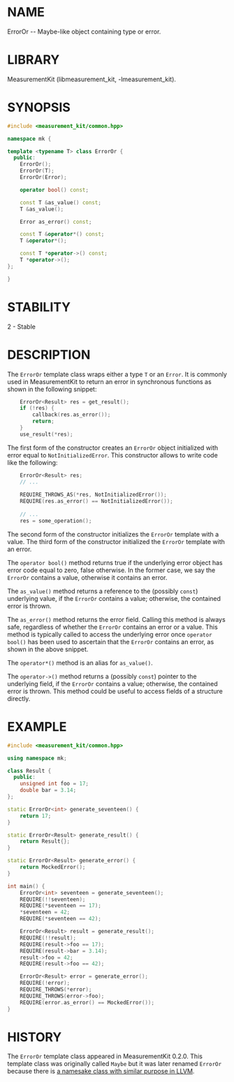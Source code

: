 # NAME
ErrorOr -- Maybe-like object containing type or error.

# LIBRARY
MeasurementKit (libmeasurement_kit, -lmeasurement_kit).

# SYNOPSIS
```C++
#include <measurement_kit/common.hpp>

namespace mk {

template <typename T> class ErrorOr {
  public:
    ErrorOr();
    ErrorOr(T);
    ErrorOr(Error);

    operator bool() const;

    const T &as_value() const;
    T &as_value();

    Error as_error() const;

    const T &operator*() const;
    T &operator*();

    const T *operator->() const;
    T *operator->();
};

}
```

# STABILITY
2 - Stable

# DESCRIPTION

The `ErrorOr` template class wraps either a type `T` or an `Error`. It is
commonly used in MeasurementKit to return an error in synchronous functions
as shown in the following snippet:

```C++
    ErrorOr<Result> res = get_result();
    if (!res) {
        callback(res.as_error());
        return;
    }
    use_result(*res);
```
The first form of the constructor creates an `ErrorOr` object initialized
with error equal to `NotInitializedError`. This constructor allows
to write code like the following:

```C++
    ErrorOr<Result> res;
    // ...
    
    REQUIRE_THROWS_AS(*res, NotInitializedError());
    REQUIRE(res.as_error() == NotInitializedError());
    
    // ...
    res = some_operation();
```

The second form of the constructor initializes the `ErrorOr` template
with a value. The third form of the constructor initialized the `ErrorOr`
template with an error.

The `operator bool()` method returns true if the underlying error object
has error code equal to zero, false otherwise. In the former case, we say
the `ErrorOr` contains a value, otherwise it contains an error.

The `as_value()` method returns a reference to the (possibly `const`)
underlying value, if the `ErrorOr` contains a value; otherwise, the
contained error is thrown.

The `as_error()` method returns the error field. Calling this method is
always safe, regardless of whether the `ErrorOr` contains an error or
a value. This method is typically called to access the underlying error
once `operator bool()` has been used to ascertain that the `ErrorOr`
contains an error, as shown in the above snippet.

The `operator*()` method is an alias for `as_value()`.

The `operator->()` method returns a (possibly `const`) pointer to the
underlying field, if the `ErrorOr` contains a value; otherwise, the
contained error is thrown. This method could be useful to access fields
of a structure directly.

# EXAMPLE

```C++
#include <measurement_kit/common.hpp>

using namespace mk;

class Result {
  public:
    unsigned int foo = 17;
    double bar = 3.14;
};

static ErrorOr<int> generate_seventeen() {
    return 17;
}

static ErrorOr<Result> generate_result() {
    return Result{};
}

static ErrorOr<Result> generate_error() {
    return MockedError();
}

int main() {
    ErrorOr<int> seventeen = generate_seventeen();
    REQUIRE(!!seventeen);
    REQUIRE(*seventeen == 17);
    *seventeen = 42;
    REQUIRE(*seventeen == 42);

    ErrorOr<Result> result = generate_result();
    REQUIRE(!!result);
    REQUIRE(result->foo == 17);
    REQUIRE(result->bar = 3.14);
    result->foo = 42;
    REQUIRE(result->foo == 42);

    ErrorOr<Result> error = generate_error();
    REQUIRE(!error);
    REQUIRE_THROWS(*error);
    REQUIRE_THROWS(error->foo);
    REQUIRE(error.as_error() == MockedError());
}
```

# HISTORY

The `ErrorOr` template class appeared in MeasurementKit 0.2.0. This template class
was originally called `Maybe` but it was later renamed `ErrorOr` because there is
[a namesake class with similar purpose in LLVM](http://llvm.org/docs/doxygen/html/classllvm_1_1ErrorOr.html).
